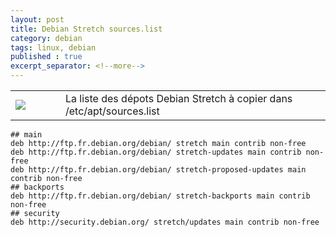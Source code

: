 ```yaml
---
layout: post
title: Debian Stretch sources.list
category: debian
tags: linux, debian
published : true
excerpt_separator: <!--more-->
---
```

<table style="width:100%">
  <tr>
    <td width="64"><img src="{{ site.url }}/images/logos/debian.png"></td>
    <td>
    La liste des dépots Debian Stretch à copier dans /etc/apt/sources.list
    </td>
  </tr>
</table> 
<!--more-->


    ## main
    deb http://ftp.fr.debian.org/debian/ stretch main contrib non-free
    deb http://ftp.fr.debian.org/debian/ stretch-updates main contrib non-free
    deb http://ftp.fr.debian.org/debian/ stretch-proposed-updates main contrib non-free
    ## backports
    deb http://ftp.fr.debian.org/debian/ stretch-backports main contrib non-free
    ## security
    deb http://security.debian.org/	stretch/updates main contrib non-free

